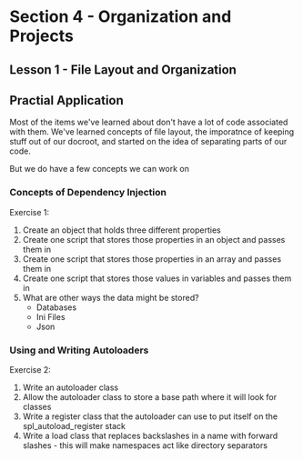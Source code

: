 # Section 4 - Organization and Projects

## Lesson 1 - File Layout and Organization

## Practial Application

Most of the items we've learned about don't have a lot of code associated with them.
We've learned concepts of file layout, the imporatnce of keeping stuff out of our docroot, and started on the idea of separating
parts of our code.

But we do have a few concepts we can work on

### Concepts of Dependency Injection

Exercise 1:

1. Create an object that holds three different properties
2. Create one script that stores those properties in an object and passes them in
3. Create one script that stores those properties in an array and passes them in
4. Create one script that stores those values in variables and passes them in
5. What are other ways the data might be stored?
    - Databases
    - Ini Files
    - Json

### Using and Writing Autoloaders

Exercise 2:

1. Write an autoloader class
2. Allow the autoloader class to store a base path where it will look for classes
3. Write a register class that the autoloader can use to put itself on the spl_autoload_register stack
4. Write a load class that replaces backslashes in a name with forward slashes - this will make namespaces act like directory separators